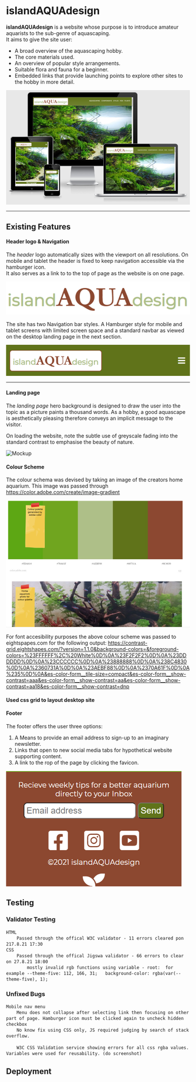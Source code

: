 # islandAQUAdesign 
**islandAQUAdesign** is a website whose purpose is to introduce amateur aquarists to the sub-genre of aquascaping.  
It aims to give the site user: 
- A broad overview of the aquascaping hobby. 
- The core materials used.
- An overview of popular style arrangements.  
- Suitable flora and fauna for a beginner.
- Embedded links that provide launching points to explore other sites to the hobby in more detail.

![Mockup](/assets/images/website_mockup.PNG "Website preview at different resolutions") 

***

## Existing Features

#### Header logo & Navigation
The *header* logo automatically sizes with the viewport on all resolutions.
On mobile and tablet the header is fixed to keep navigation accessible via the hamburger icon.  
It also serves as a link to to the top of page as the website is on one page.

![Mockup](/assets/images/header_logo.PNG "Header logo")

The site has two Navigation bar styles.  A Hamburger style for mobile and tablet screens with limited screen space and a standard navbar as viewed on the desktop landing page in the next section.

![Mockup](/assets/images/mobile_tablet_nav.PNG "Preview of header/nav at mobile/tablet resolutions")

***

#### Landing page
The *landing page* hero background is designed to draw the user into the topic as a picture paints a thousand words.
As a hobby, a good aquascape is aesthetically pleasing therefore conveys an implicit message to the visitor.

On loading the website, note the subtle use of greyscale fading into the standard contrast to emphasise the beauty of nature.

![Mockup](/assets/images/landing_page.PNG "Website landing page and preview of header/nav at desktop resolution") 

#### Colour Scheme
The colour schema was devised by taking an image of the creators home aquarium.
This image was passed through <https://color.adobe.com/create/image-gradient>

![Mockup](/assets/images/colour_scheme_genetated_from_home_aquarium.PNG "Website landing page")

For font accesibility purposes the above colour scheme was passed to eightspapes.com for the following output:
 <https://contrast-grid.eightshapes.com/?version=1.1.0&background-colors=&foreground-colors=%23FFFFFF%2C%20White%0D%0A%23F2F2F2%0D%0A%23DDDDDD%0D%0A%23CCCCCC%0D%0A%23888888%0D%0A%238C4830%0D%0A%2360731A%0D%0A%23AEBF88%0D%0A%2370A61F%0D%0A%235%0D%0A&es-color-form__tile-size=compact&es-color-form__show-contrast=aaa&es-color-form__show-contrast=aa&es-color-form__show-contrast=aa18&es-color-form__show-contrast=dnp>


#### Used css grid to layout desktop site

#### Footer
The footer offers the user three options:
 
1. A Means to provide an email address to sign-up to an imaginary newsletter.
2. Links that open to new social media tabs for hypothetical website supporting content.  
3. A link to the rop of the page by clicking the favicon.

![Mockup](/assets/images/footer_img.PNG "Footer section") 

## Testing

### Validator Testing
    HTML
        Passed through the offical W3C validator - 11 errors cleared pon 217.8.21 17:30
    CSS
        Passed through the offical Jigswa validator - 66 errors to clear on 27.8.21 18:00
            mostly invalid rgb functions using variable - root:  for example --theme-five: 112, 166, 31;   background-color: rgba(var(--theme-five), 1);

### Unfixed Bugs
    Mobile nav menu
        Menu does not collapse after selecting link then focusing on other part of page. Hamburger icon must be clicked again to uncheck hidden checkbox
        No know fix using CSS only, JS required judging by search of stack overflow.

        W3C CSS Validation service showing errors for all css rgba values.  Variables were used for reusability. (do screenshot)

## Deployment